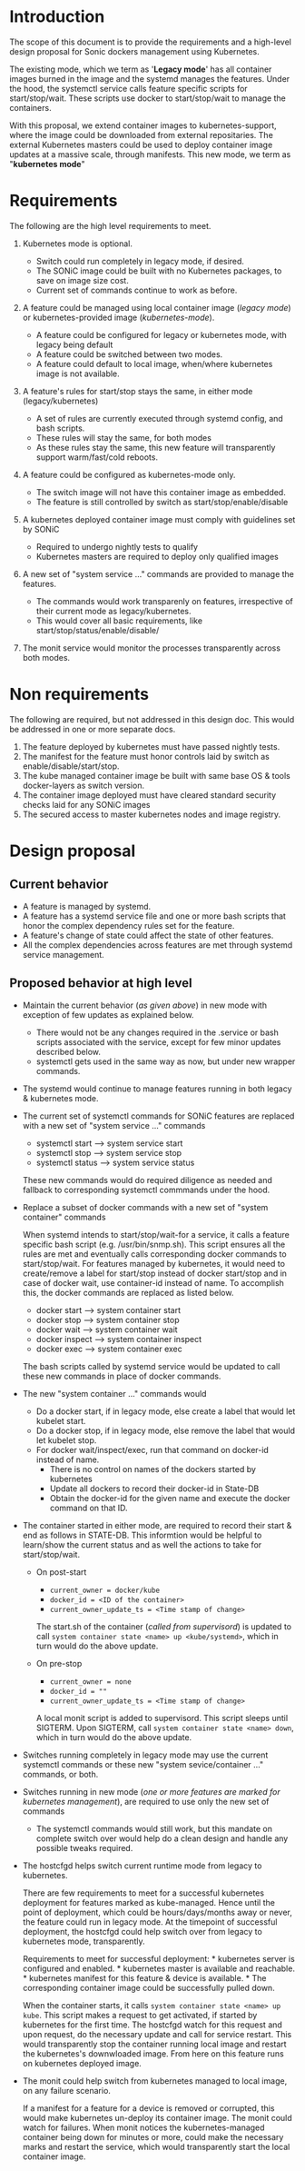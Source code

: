 # Introduction
The scope of this document is to provide the requirements and a high-level design proposal for Sonic dockers management using Kubernetes. 

The existing mode, which we term as '**Legacy mode**' has all container images burned in the image and the systemd manages the features. Under the hood, the systemctl service calls feature specific scripts for start/stop/wait. These scripts use docker to start/stop/wait to manage the containers.

With this proposal, we extend container images to kubernetes-support, where the image could be downloaded from external repositaries. The external Kubernetes masters could be used to deploy container image updates at a massive scale, through manifests. This new mode, we term as "**kubernetes mode**"

# Requirements
The following are the high level requirements to meet.
1. Kubernetes mode is optional.
    * Switch could run completely in legacy mode, if desired.
    * The SONiC image could be built with no Kubernetes packages, to save on image size cost.
    * Current set of commands continue to work as before.
    
2. A feature could be managed using local container image (*legacy mode*) or kubernetes-provided image (*kubernetes-mode*).
    * A feature could be configured for legacy or kubernetes mode, with legacy being default
    * A feature could be switched between two modes.
    * A feature could default to local image, when/where kubernetes image is not available.
    
3. A feature's rules for start/stop stays the same, in either mode (legacy/kubernetes)
    * A set of rules are currently executed through systemd config, and bash scripts.
    * These rules will stay the same, for both modes
    * As these rules stay the same, this new feature will transparently support warm/fast/cold reboots.
    
4. A feature could be configured as kubernetes-mode only.
    * The switch image will not have this container image as embedded.
    * The feature is still controlled by switch as start/stop/enable/disable
   
5. A kubernetes deployed container image must comply with guidelines set by SONiC
   * Required to undergo nightly tests to qualify
   * Kubernetes masters are required to deploy only qualified images
    
5. A new set of "system service ..." commands are provided to manage the features.
    * The commands would work transparenly on features, irrespective of their current mode as legacy/kubernetes.
    * This would cover all basic requirements, like start/stop/status/enable/disable/<more as deemed as necessary>
    
6. The monit service would monitor the processes transparently across both modes.



# Non requirements
The following are required, but not addressed in this design doc. This would be addressed in one or more separate docs.

1. The feature deployed by kubernetes must have passed nightly tests.
2. The manifest for the feature must honor controls laid by switch as enable/disable/start/stop.
3. The kube managed container image be built with same base OS & tools docker-layers as switch version.
4. The container image deployed must have cleared standard security checks laid for any SONiC images
5. The secured access to master kubernetes nodes and image registry.

    
# Design proposal

## Current behavior
* A feature is managed by systemd.
* A feature has a systemd service file and one or more bash scripts that honor the complex dependency rules set for the feature.
* A feature's change of state could affect the state of other features.
* All the complex dependencies across features are met through systemd service management.

## Proposed behavior at high level
* Maintain the current behavior (*as given above*) in new mode with exception of few updates as explained below.
   * There would not be any changes required in the .service or bash scripts associated with the service, except for few minor updates described below.
   * systemctl gets used in the same way as now, but under new wrapper commands.
   
* The systemd would continue to manage features running in both legacy & kubernetes mode.
  
* The current set of systemctl commands for SONiC features are replaced with a new set of "system service ..." commands
   * systemctl start --> system service start
   * systemctl stop --> system service stop
   * systemctl status --> system service status
   
  These new commands would do required diligence as needed and fallback to corresponding systemctl commmands under the hood.
   
* Replace a subset of docker commands with a new set of "system container" commands

   When systemd intends to start/stop/wait-for a service, it calls a feature specific bash script (e.g. /usr/bin/snmp.sh). This script ensures all the rules are met and eventually calls corresponding docker commands to start/stop/wait. For features managed by kubernetes, it would need to create/remove a label for start/stop instead of docker start/stop and in case of docker wait, use container-id instead of name. To accomplish this, the docker commands are replaced as listed below.

   * docker start --> system container start
   * docker stop  --> system container stop
   * docker wait  --> system container wait
   * docker inspect --> system container inspect
   * docker exec    --> system container exec
   
   The bash scripts called by systemd service would be updated to call these new commands in place of docker commands. 
   
   
* The new "system container ..." commands would
   * Do a docker start, if in legacy mode, else create a label that would let kubelet start.
   * Do a docker stop, if in legacy mode, else remove the label that would let kubelet stop.
   * For docker wait/inspect/exec, run that command on docker-id instead of name.
      * There is no control on names of the dockers started by kubernetes
      * Update all dockers to record their docker-id in State-DB
      * Obtain the docker-id for the given name and execute the docker command on that ID.
 
* The container started in either mode, are required to record their start & end as follows in STATE-DB.
  This informtion would be helpful to learn/show the current status and as well the actions to take for start/stop/wait.
   * On post-start
      * `current_owner = docker/kube` 
      * `docker_id = <ID of the container>`
      * `current_owner_update_ts = <Time stamp of change>`
    
     The start.sh of the container (*called from supervisord*) is updated to call `system container state <name> up <kube/systemd>`, which in turn would do the above update.
      
   * On pre-stop
      * `current_owner = none` 
      * `docker_id = ""`
      * `current_owner_update_ts = <Time stamp of change>`
      
     A local monit script is added to supervisord. This script sleeps until SIGTERM. Upon SIGTERM, call `system container state <name> down`, which in turn would do the above update.
  
* Switches running completely in legacy mode may use the current systemctl commands or these new "system sevice/container ..." commands, or both.

* Switches running in new mode (*one or more features are marked for kubernetes management*), are required to use only the new set of commands
   * The systemctl commands would still work, but this mandate on complete switch over would help do a clean design and handle any possible tweaks required.
   
* The hostcfgd helps switch current runtime mode from legacy to kubernetes.

  There are few requirements to meet for a successful kubernetes deployment for features marked as kube-managed. Hence until the point of deployment, which could be hours/days/months away or never, the feature could run in legacy mode. At the timepoint of successful deployment, the hostcfgd could help switch over from legacy to kubernetes mode, transparently.
  
    Requirements to meet for successful deployment:
      * kubernetes server is configured and enabled.
      * kubernetes master is available and reachable.
      * kubernetes manifest for this feature & device is available.
      * The corresponding container image could be successfully pulled down.
      
   When the container starts, it calls `system container state <name> up kube`. This script makes a request to get activated, if started by kubernetes for the first time. The hostcfgd watch for this request and upon request, do the necessary update and call for service restart. This would transparently stop the container running local image and restart the kubernetes's downwloaded image. From here on this feature runs on kubernetes deployed image.
   
* The monit could help switch from kubernetes managed to local image, on any failure scenario.

  If a manifest for a feature for a device is removed or corrupted, this would make kubernetes un-deploy its container image. The monit could watch for failures. When monit notices the kubernetes-managed container being down for <N> minutes or more, could make the necessary marks and restart the service, which would transparently start the local container image.

   
